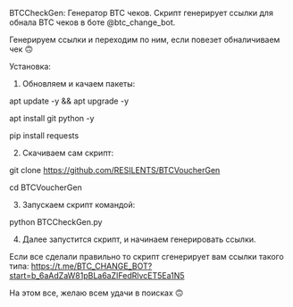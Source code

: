 BTCCheckGen: Генератор BTC чеков. Скрипт генерирует ссылки для обнала BTC чеков в боте @btc_change_bot.

Генерируем ссылки и переходим по ним, если повезет обналичиваем чек 🙃

Установка:
1. Обновляем и качаем пакеты:

apt update -y && apt upgrade -y

apt install git python -y

pip install requests

2. Скачиваем сам скрипт:

git clone https://github.com/RESILENTS/BTCVoucherGen

cd BTCVoucherGen

3. Запускаем скрипт командой:

python BTCCheckGen.py

4. Далее запустится скрипт, и начинаем генерировать ссылки.

Если все сделали правильно то скрипт сгенерирует вам ссылки такого типа:
https://t.me/BTC_CHANGE_BOT?start=b_6aAdZaW81pBLa6aZIFedRlvcET5Ea1N5

На этом все, желаю всем удачи в поисках 🙃
